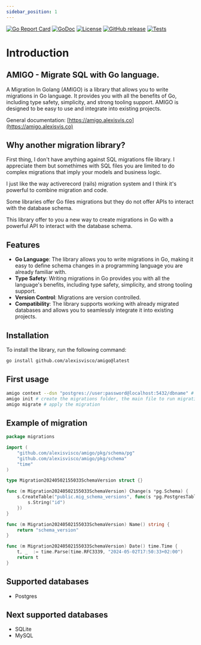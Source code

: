 ```yaml
---
sidebar_position: 1
---
```


[![Go Report Card](https://goreportcard.com/badge/github.com/alexisvisco/amigo)](https://goreportcard.com/report/github.com/alexisvisco/amigo)
[![GoDoc](https://pkg.go.dev/badge/alexisvisco/mig)](https://pkg.go.dev/alexisvisco/mig)
[![License](https://img.shields.io/badge/License-MIT-blue.svg)](https://opensource.org/licenses/MIT)
[![GitHub release](https://img.shields.io/github/v/release/alexisvisco/amigo.svg)](https://github.com/alexisvisco/amigo/releases)
[![Tests](https://github.com/alexisvisco/amigo/actions/workflows/tests.yml/badge.svg)](https://github.com/alexisvisco/amigo/actions/workflows/tests.yml)

# Introduction

## AMIGO - Migrate SQL with Go language.

A Migration In Golang (AMIGO) is a library that allows you to write migrations in Go language.
It provides you with all the benefits of Go, including type safety, simplicity, and strong tooling support.
AMIGO is designed to be easy to use and integrate into existing projects.

General documentation: [https://amigo.alexisvis.co](https://amigo.alexisvis.co)

## Why another migration library?

First thing, I don't have anything against SQL migrations file library. I appreciate them but somethimes with SQL files you are limited to do complex migrations that imply your models and business logic.

I just like the way activerecord (rails) migration system and I think it's powerful to combine migration and code.

Some libraries offer Go files migrations but they do not offer APIs to interact with the database schema.

This library offer to you a new way to create migrations in Go with a powerful API to interact with the database schema.

## Features

- **Go Language**: The library allows you to write migrations in Go, making it easy to define schema changes in a programming language you are already familiar with.
- **Type Safety**: Writing migrations in Go provides you with all the language's benefits, including type safety, simplicity, and strong tooling support.
- **Version Control**: Migrations are version controlled.
- **Compatibility**: The library supports working with already migrated databases and allows you to seamlessly integrate it into existing projects.

## Installation

To install the library, run the following command:

```sh
go install github.com/alexisvisco/amigo@latest
```

## First usage

```sh 
amigo context --dsn "postgres://user:password@localhost:5432/dbname" # optional but it avoid to pass the dsn each time
amigo init # create the migrations folder, the main file to run migration
amigo migrate # apply the migration
```

## Example of migration

```go
package migrations

import (
	"github.com/alexisvisco/amigo/pkg/schema/pg"
	"github.com/alexisvisco/amigo/pkg/schema"
	"time"
)

type Migration20240502155033SchemaVersion struct {}

func (m Migration20240502155033SchemaVersion) Change(s *pg.Schema) {
	s.CreateTable("public.mig_schema_versions", func(s *pg.PostgresTableDef) {
		s.String("id")
	})
}

func (m Migration20240502155033SchemaVersion) Name() string {
	return "schema_version"
}

func (m Migration20240502155033SchemaVersion) Date() time.Time {
	t, _  := time.Parse(time.RFC3339, "2024-05-02T17:50:33+02:00")
	return t
}
```


## Supported databases

- Postgres

## Next supported databases

- SQLite
- MySQL
